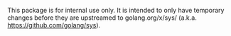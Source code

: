 This package is for internal use only. It is intended to only have
temporary changes before they are upstreamed to golang.org/x/sys/
(a.k.a. https://github.com/golang/sys).
